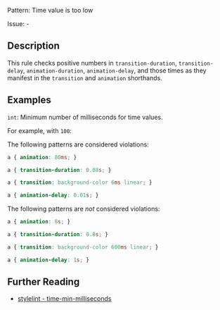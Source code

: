 Pattern: Time value is too low

Issue: -

## Description

This rule checks positive numbers in `transition-duration`, `transition-delay`, `animation-duration`, `animation-delay`, and those times as they manifest in the `transition` and `animation` shorthands.

## Examples

`int`: Minimum number of milliseconds for time values.

For example, with `100`:

The following patterns are considered violations:

```css
a { animation: 80ms; }
```

```css
a { transition-duration: 0.08s; }
```

```css
a { transition: background-color 6ms linear; }
```

```css
a { animation-delay: 0.01s; }
```

The following patterns are *not* considered violations:

```css
a { animation: 8s; }
```

```css
a { transition-duration: 0.8s; }
```

```css
a { transition: background-color 600ms linear; }
```

```css
a { animation-delay: 1s; }
```

## Further Reading

* [stylelint - time-min-milliseconds](https://stylelint.io/user-guide/rules/time-min-milliseconds)
